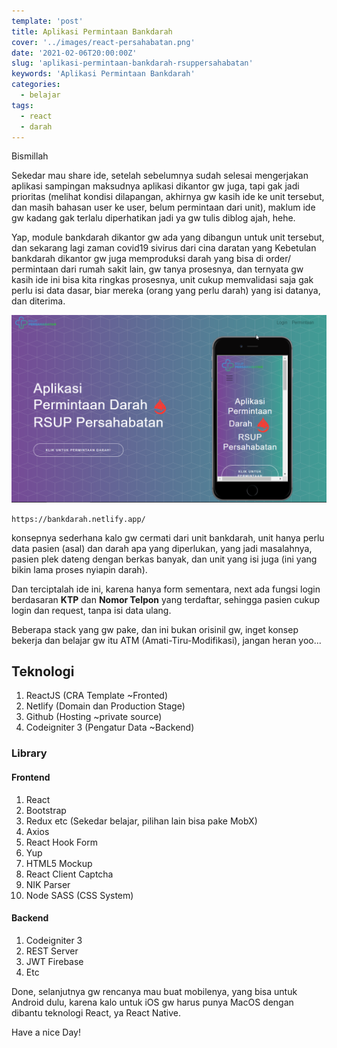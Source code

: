 ```yaml
---
template: 'post'
title: Aplikasi Permintaan Bankdarah
cover: '../images/react-persahabatan.png'
date: '2021-02-06T20:00:00Z'
slug: 'aplikasi-permintaan-bankdarah-rsuppersahabatan'
keywords: 'Aplikasi Permintaan Bankdarah'
categories:
  - belajar
tags:
  - react
  - darah
---
```


Bismillah

Sekedar mau share ide, setelah sebelumnya sudah selesai mengerjakan aplikasi sampingan maksudnya aplikasi dikantor gw juga, tapi gak jadi prioritas (melihat kondisi dilapangan, akhirnya gw kasih ide ke unit tersebut, dan masih bahasan user ke user, belum permintaan dari unit), maklum ide gw kadang gak terlalu diperhatikan jadi ya gw tulis diblog ajah, hehe. 

Yap, module bankdarah dikantor gw ada yang dibangun untuk unit tersebut, dan sekarang lagi zaman covid19 sivirus dari cina daratan yang  Kebetulan bankdarah dikantor gw juga memproduksi darah yang bisa di order/ permintaan dari rumah sakit lain, gw tanya prosesnya, dan ternyata gw kasih ide ini bisa kita ringkas prosesnya, unit cukup memvalidasi saja gak perlu isi data dasar, biar mereka (orang yang perlu darah) yang isi datanya, dan diterima.

![Permintaan Darah Web](../images/bankdarahpc.png)


`https://bankdarah.netlify.app/`

konsepnya sederhana kalo gw cermati dari unit bankdarah, unit hanya perlu data pasien (asal) dan darah apa yang diperlukan, yang jadi masalahnya, pasien plek dateng dengan berkas banyak, dan unit yang isi juga (ini yang bikin lama proses nyiapin darah).

Dan terciptalah ide ini, karena hanya form sementara, next ada fungsi login berdasaran **KTP** dan **Nomor Telpon** yang terdaftar, sehingga pasien cukup login dan request, tanpa isi data ulang.

Beberapa stack yang gw pake, dan ini bukan orisinil gw, inget konsep bekerja dan belajar gw itu ATM (Amati-Tiru-Modifikasi), jangan heran yoo...

## Teknologi

1. ReactJS (CRA Template ~Fronted)
2. Netlify (Domain dan Production Stage)
3. Github (Hosting ~private source)
4. Codeigniter 3 (Pengatur Data ~Backend)

### Library
#### Frontend

1. React
2. Bootstrap
3. Redux etc (Sekedar belajar, pilihan lain bisa pake MobX)
4. Axios
5. React Hook Form
6. Yup
7. HTML5 Mockup
8. React Client Captcha
9. NIK Parser
10. Node SASS (CSS System)

#### Backend 

1. Codeigniter 3
2. REST Server
3. JWT Firebase
4. Etc

Done, selanjutnya gw rencanya mau buat mobilenya, yang bisa untuk Android dulu, karena kalo untuk iOS gw harus punya MacOS dengan dibantu teknologi React, ya React Native. 

Have a nice Day!